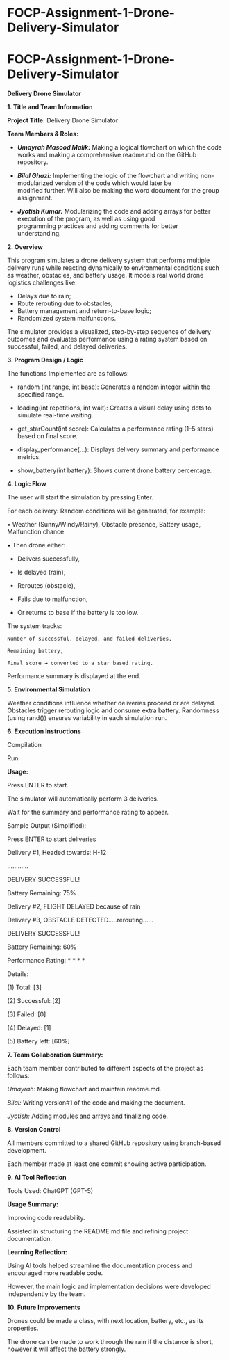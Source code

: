 # FOCP-Assignment-1-Drone-Delivery-Simulator
# FOCP-Assignment-1-Drone-Delivery-Simulator
**Delivery Drone Simulator**

**1.	Title and Team Information**

   
**Project Title:** Delivery Drone Simulator 


**Team Members & Roles:**

 - ***Umayrah Masood Malik:*** Making a logical flowchart on which the code works and making a comprehensive readme.md on the GitHub        
   repository.

     

 - ***Bilal Ghazi:***  Implementing the logic of the flowchart and writing non-modularized version of the code which would later be     
   modified further. Will also be making the word document for the group
   assignment.

    

 - ***Jyotish Kumar:*** Modularizing the code and adding arrays for better execution of the program, as well as using good      
   programming    practices and adding comments for better      
   understanding.

**2.	Overview**

   
This program simulates a drone delivery system that performs multiple delivery runs while reacting dynamically to environmental conditions such as weather, obstacles, and battery usage. It models real world drone logistics challenges like:

 - Delays due to rain;
 - Route rerouting due to obstacles;
 - Battery management and return-to-base logic;
 - Randomized system malfunctions.

The simulator provides a visualized, step-by-step sequence of delivery outcomes and evaluates performance using a rating system based on successful, failed, and delayed deliveries.


**3.	Program Design / Logic**


 The functions Implemented are as follows:
 
  

 - random (int range, int base): Generates a random integer within the
   specified range.

 

 - loading(int repetitions, int wait): Creates a visual delay using dots
   to simulate real-time waiting.

  

 - get_starCount(int score): Calculates a performance rating (1–5 stars)
   based on final score.

  
  

 - display_performance(...): Displays delivery summary and performance
   metrics.

  

 - show_battery(int battery): Shows current drone battery percentage.

  

**4.	Logic Flow**

   
The user will start the simulation by pressing Enter.

For each delivery: Random conditions will be generated, for example:

•	Weather (Sunny/Windy/Rainy), Obstacle presence, Battery usage, Malfunction chance.

•	Then drone either:

 

 - Delivers successfully,

   
 

 - Is delayed (rain),

   
  

 - Reroutes (obstacle),

  

 - Fails due to malfunction,

   
 

 - Or returns to base if the battery is too low.
 

The system tracks:

	Number of successful, delayed, and failed deliveries,
  
	Remaining battery,
  
	Final score → converted to a star based rating.
  
Performance summary is displayed at the end.


   


**5.	Environmental Simulation**
   
Weather conditions influence whether deliveries proceed or are delayed.
Obstacles trigger rerouting logic and consume extra battery.
Randomness (using rand()) ensures variability in each simulation run.

**6.	Execution Instructions**

Compilation
   
Run
   
**Usage:**
   
Press ENTER to start.

The simulator will automatically perform 3 deliveries.

Wait for the summary and performance rating to appear.

Sample Output (Simplified):

Press ENTER to start deliveries

Delivery #1, Headed towards: H-12

............

DELIVERY SUCCESSFUL!

Battery Remaining: 75%

Delivery #2, FLIGHT DELAYED because of rain

Delivery #3, OBSTACLE DETECTED.....rerouting......

DELIVERY SUCCESSFUL!

Battery Remaining: 60%


Performance Rating: * * * *

Details:

(1) Total: [3]

(2) Successful: [2]

(3) Failed: [0]

(4) Delayed: [1]

(5) Battery left: [60%]




**7. Team Collaboration Summary:**
   
Each team member contributed to different aspects of the project as follows:

*Umayrah:* Making flowchart and maintain readme.md.

*Bilal:* Writing version#1 of the code and making the document.

*Jyotish:* Adding modules and arrays and finalizing code.


**8. Version Control**

   
All members committed to a shared GitHub repository using branch-based development.

Each member made at least one commit showing active participation.

**9. AI Tool Reflection**
    
Tools Used: ChatGPT (GPT-5)

**Usage Summary:**

Improving code readability.

Assisted in structuring the README.md file and refining project documentation.

**Learning Reflection:**

Using AI tools helped streamline the documentation process and encouraged more readable code.

However, the main logic and implementation decisions were developed independently by the team.


**10. Future Improvements**

    
  Drones could be made a class, with next location, battery, etc., as its properties.
  
  The drone can be made to work through the rain if the distance is short, however it will affect the battery strongly.
  
